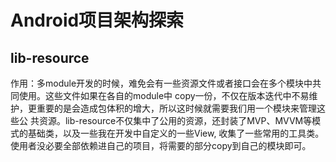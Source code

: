 # Android项目架构探索 

## lib-resource
作用：多module开发的时候，难免会有一些资源文件或者接口会在多个模块中共同使用。这些文件如果在各自的module中
copy一份，不仅在版本迭代中不易维护，更重要的是会造成包体积的增大，所以这时候就需要我们用一个模块来管理这些公
共资源。lib-resource不仅集中了公用的资源，还封装了MVP、MVVM等模式的基础类，以及一些我在开发中自定义的一些View,
收集了一些常用的工具类。使用者没必要全部依赖进自己的项目，将需要的部分copy到自己的模块即可。

